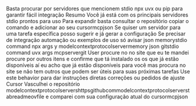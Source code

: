 Basta procurar por servidores que mencionem stdio npx uvx ou pip para garantir fácil integração
 Resumo
Você já está com os principais servidores stdio prontos para uso Para expandir basta consultar o repositório copiar o comando e adicionar ao seu cursormcpjson
Se quiser um servidor para uma tarefa específica posso sugerir e já gerar a configuração
Se precisar de integração automação ou exemplos de uso só avisar
json
memorystdio 
command npx
args y modelcontextprotocolservermemory
json
gitstdio 
command uvx
args mcpservergit
User
procure no no site que eu te mandei procure por outros itens e confirme que tá instalado os os que já estão disponíveis aí eu acho que já estão disponíveis para você mas procura no site se não tem outros que podem ser úteis para suas próximas tarefas
Use este behavior para dar instruções diretas correções ou pedidos de ajuste
Cursor
 Vasculhei o repositório modelcontextprotocolservershttpsgithubcommodelcontextprotocolserverstabreadmeovfile e comparei com sua configuração atual do cursormcpjson
